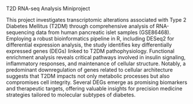 T2D RNA-seq Analysis Miniproject

This project investigates transcriptomic alterations associated with Type 2 Diabetes Mellitus (T2DM) through comprehensive analysis of RNA-sequencing data from human pancreatic islet samples (GSE86468). Employing a robust bioinformatics pipeline in R, including DESeq2 for differential expression analysis, the study identifies key differentially expressed genes (DEGs) linked to T2DM pathophysiology. Functional enrichment analysis reveals critical pathways involved in insulin signaling, inflammatory responses, and maintenance of cellular structure. Notably, a predominant downregulation of genes related to cellular architecture suggests that T2DM impacts not only metabolic processes but also compromises cell integrity. Several DEGs emerge as promising biomarkers and therapeutic targets, offering valuable insights for precision medicine strategies tailored to molecular subtypes of diabetes.
